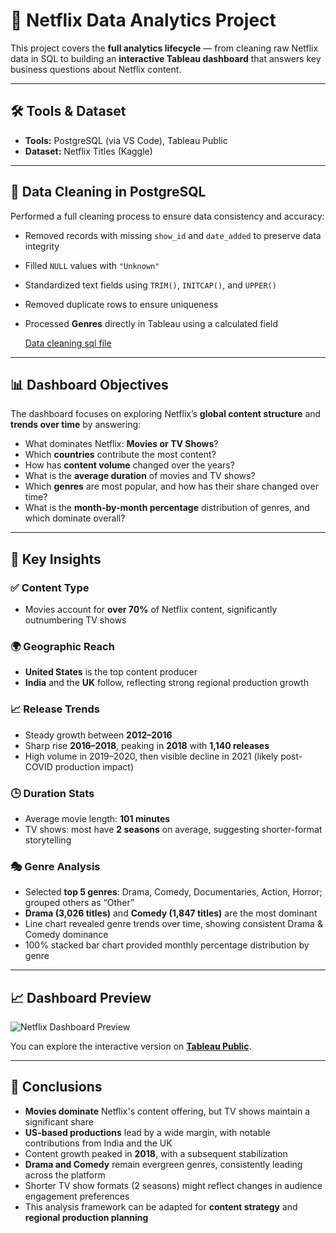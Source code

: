 # 🎯 Netflix Data Analytics Project 

This project covers the **full analytics lifecycle** — from cleaning raw Netflix data in SQL to building an **interactive Tableau dashboard** that answers key business questions about Netflix content.

---

## 🛠 Tools & Dataset
- **Tools:** PostgreSQL (via VS Code), Tableau Public
- **Dataset:** Netflix Titles (Kaggle)

---

## 🧹 Data Cleaning in PostgreSQL
Performed a full cleaning process to ensure data consistency and accuracy:
- Removed records with missing `show_id` and `date_added` to preserve data integrity
- Filled `NULL` values with `"Unknown"`
- Standardized text fields using `TRIM()`, `INITCAP()`, and `UPPER()`
- Removed duplicate rows to ensure uniqueness
- Processed **Genres** directly in Tableau using a calculated field

  [Data cleaning sql file](data_cleaning.sql)

---

## 📊 Dashboard Objectives
The dashboard focuses on exploring Netflix’s **global content structure** and **trends over time** by answering:
- What dominates Netflix: **Movies or TV Shows**?
- Which **countries** contribute the most content?
- How has **content volume** changed over the years?
- What is the **average duration** of movies and TV shows?
- Which **genres** are most popular, and how has their share changed over time?
- What is the **month-by-month percentage** distribution of genres, and which dominate overall?

---

## 📌 Key Insights

### ✅ Content Type
- Movies account for **over 70%** of Netflix content, significantly outnumbering TV shows

### 🌍 Geographic Reach
- **United States** is the top content producer
- **India** and the **UK** follow, reflecting strong regional production growth

### 📈 Release Trends
- Steady growth between **2012–2016**
- Sharp rise **2016–2018**, peaking in **2018** with **1,140 releases**
- High volume in 2019–2020, then visible decline in 2021 (likely post-COVID production impact)

### 🕒 Duration Stats
- Average movie length: **101 minutes**
- TV shows: most have **2 seasons** on average, suggesting shorter-format storytelling

### 🎭 Genre Analysis
- Selected **top 5 genres**: Drama, Comedy, Documentaries, Action, Horror; grouped others as “Other”
- **Drama (3,026 titles)** and **Comedy (1,847 titles)** are the most dominant
- Line chart revealed genre trends over time, showing consistent Drama & Comedy dominance
- 100% stacked bar chart provided monthly percentage distribution by genre

---

## 📈 Dashboard Preview
![Netflix Dashboard Preview](link-to-your-dashboard-image-or-gif)

You can explore the interactive version on **[Tableau Public](your-tableau-public-link)**.

---

## 📝 Conclusions
- **Movies dominate** Netflix's content offering, but TV shows maintain a significant share
- **US-based productions** lead by a wide margin, with notable contributions from India and the UK
- Content growth peaked in **2018**, with a subsequent stabilization
- **Drama and Comedy** remain evergreen genres, consistently leading across the platform
- Shorter TV show formats (2 seasons) might reflect changes in audience engagement preferences
- This analysis framework can be adapted for **content strategy** and **regional production planning**
